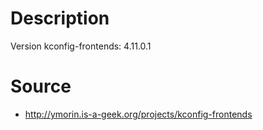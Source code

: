 # Description

Version kconfig-frontends: 4.11.0.1

# Source

- http://ymorin.is-a-geek.org/projects/kconfig-frontends
